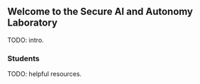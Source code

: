 ## Welcome to the Secure AI and Autonomy Laboratory
TODO: intro.
### Students
TODO: helpful resources.
